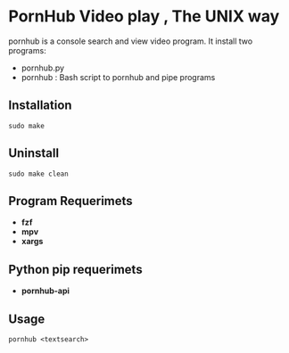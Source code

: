 # PornHub  Video play , The UNIX way

pornhub is a console search and view video program.
It install two programs:

+ pornhub.py
+ pornhub : Bash script to pornhub and pipe programs

## Installation

`sudo make`

## Uninstall

`sudo make clean`

## Program Requerimets

+ **fzf**
+ **mpv**
+ **xargs**

## Python pip requerimets

+ **pornhub-api**


## Usage

`pornhub <textsearch>`
